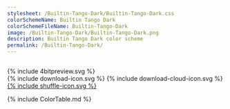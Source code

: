```yaml
---
stylesheet: /Builtin-Tango-Dark/Builtin-Tango-Dark.css
colorSchemeName: Builtin Tango Dark
colorSchemeFileName: Builtin-Tango-Dark
image: /Builtin-Tango-Dark/Builtin-Tango-Dark.png
description: Builtin Tango Dark color scheme
permalink: /Builtin-Tango-Dark/
---
```

<h2 style='text-align:center'>
    <a id='colorSchemeNameLink' href='#'>
        <span class='ColorSchemeFileName' />
    </a>
</h2>

<div class='centeredText'>
{% include 4bitpreview.svg %}
</div>

<div class='centeredText'>
    <a id='downloadSchemeLink' class='padded'>
{% include download-icon.svg %}
    </a>
    <a id='cdnSchemeLink' class='padded'>
{% include download-cloud-icon.svg %}
    </a>
    <a id='feelingLucky' href="javascript:feelingLucky(document.getElementById('themeSelector'))" class='padded'>
{% include shuffle-icon.svg %}
    </a>
</div>

{% include ColorTable.md %}

